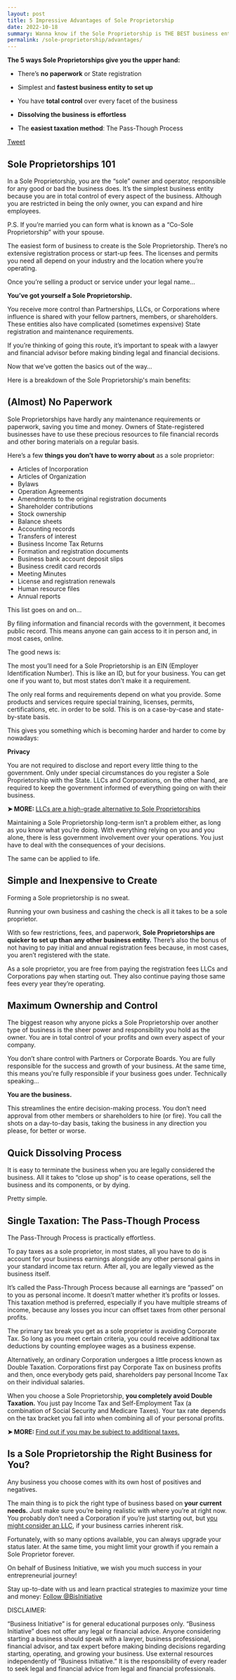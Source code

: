 ```yaml
---
layout: post
title: 5 Impressive Advantages of Sole Proprietorship
date: 2022-10-18
summary: Wanna know if the Sole Proprietorship is THE BEST business entity for achieving your professional goals? READ THIS!
permalink: /sole-proprietorship/advantages/
---
```


**The 5 ways Sole Proprietorships give you the upper hand:**

* There’s **no paperwork** or State registration
 
* Simplest and **fastest business entity to set up**
 
* You have **total control** over every facet of the business
 
* **Dissolving the business is effortless**

* The **easiest taxation method**: The Pass-Though Process

<a href="https://twitter.com/share?ref_src=twsrc%5Etfw" class="twitter-share-button" data-size="large" data-text="Learn about the 5 Benefits of a Sole Proprietorship" data-via="Bisinitiative" data-show-count="false">Tweet</a><script async src="https://platform.twitter.com/widgets.js" charset="utf-8"></script>

## Sole Proprietorships 101

In a Sole Proprietorship, you are the “sole” owner and operator, responsible for any good or bad the business does. It’s the simplest business entity because you are in total control of every aspect of the business. Although you are restricted in being the only owner, you can expand and hire employees. 

P.S. If you’re married you can form what is known as a “Co-Sole Proprietorship” with your spouse.

The easiest form of business to create is the Sole Proprietorship. There’s no extensive registration process or start-up fees. The licenses and permits you need all depend on your industry and the location where you’re operating. 

Once you’re selling a product or service under your legal name…

**You’ve got yourself a Sole Proprietorship.**

You receive more control than Partnerships, LLCs, or Corporations where influence is shared with your fellow partners, members, or shareholders. These entities also have complicated (sometimes expensive) State registration and maintenance requirements.

If you’re thinking of going this route, it’s important to speak with a lawyer and financial advisor before making binding legal and financial decisions. 

Now that we’ve gotten the basics out of the way… 

Here is a breakdown of the Sole Proprietorship's main benefits:

## (Almost) No Paperwork

Sole Proprietorships have hardly any maintenance requirements or paperwork, saving you time and money. Owners of State-registered businesses have to use these precious resources to file financial records and other boring materials on a regular basis. 
 
Here’s a few **things you don’t have to worry about** as a sole proprietor:
 
* Articles of Incorporation
* Articles of Organization
* Bylaws
* Operation Agreements
* Amendments to the original registration documents
* Shareholder contributions
* Stock ownership 
* Balance sheets
* Accounting records
* Transfers of interest
* Business Income Tax Returns
* Formation and registration documents
* Business bank account deposit slips
* Business credit card records
* Meeting Minutes
* License and registration renewals
* Human resource files
* Annual reports
 
This list goes on and on…

By filing information and financial records with the government, it becomes public record. This means anyone can gain access to it in person and, in most cases, online.

The good news is:

The most you’ll need for a Sole Proprietorship is an EIN (Employer Identification Number). This is like an ID, but for your business. You can get one if you want to, but most states don't make it a requirement.

The only real forms and requirements depend on what you provide. Some products and services require special training, licenses, permits, certifications, etc. in order to be sold. This is on a case-by-case and state-by-state basis. 

This gives you something which is becoming harder and harder to come by nowadays: 

**Privacy**

You are not required to disclose and report every little thing to the government. Only under special circumstances do you register a Sole Proprietorship with the State. LLCs and Corporations, on the other hand, are required to keep the government informed of everything going on with their business.

<p><b>➤ MORE: </b> <a href="https://www.businessinitiative.org/what-does-llc-mean/"> LLCs are a high-grade alternative to Sole Proprietorships</a></p>

Maintaining a Sole Proprietorship long-term isn’t a problem either, as long as you know what you’re doing. With everything relying on you and you alone, there is less government involvement over your operations. You just have to deal with the consequences of your decisions. 

The same can be applied to life.

## Simple and Inexpensive to Create

Forming a Sole proprietorship is no sweat. 

Running your own business and cashing the check is all it takes to be a sole proprietor.

With so few restrictions, fees, and paperwork, **Sole Proprietorships are quicker to set up than any other business entity.** There’s also the bonus of not having to pay initial and annual registration fees because, in most cases, you aren’t registered with the state.

As a sole proprietor, you are free from paying the registration fees LLCs and Corporations pay when starting out. They also continue paying those same fees every year they’re operating.

## Maximum Ownership and Control

The biggest reason why anyone picks a Sole Proprietorship over another type of business is the sheer power and responsibility you hold as the owner. You are in total control of your profits and own every aspect of your company. 


You don’t share control with Partners or Corporate Boards. You are fully responsible for the success and growth of your business. At the same time, this means you're fully responsible if your business goes under. Technically speaking… 

**You are the business.** 

This streamlines the entire decision-making process. You don’t need approval from other members or shareholders to hire (or fire). You call the shots on a day-to-day basis, taking the business in any direction you please, for better or worse.

## Quick Dissolving Process

It is easy to terminate the business when you are legally considered the business. All it takes to “close up shop” is to cease operations, sell the business and its components, or by dying. 

Pretty simple. 

## Single Taxation: The Pass-Though Process

The Pass-Through Process is practically effortless.

To pay taxes as a sole proprietor, in most states, all you have to do is account for your business earnings alongside any other personal gains in your standard income tax return. After all, you are legally viewed as the business itself. 

It’s called the Pass-Through Process because all earnings are “passed” on to you as personal income. It doesn’t matter whether it’s profits or losses. This taxation method is preferred, especially if you have multiple streams of income, because any losses you incur can offset taxes from other personal profits.

The primary tax break you get as a sole proprietor is avoiding Corporate Tax. So long as you meet certain criteria, you could receive additional tax deductions by counting employee wages as a business expense. 

Alternatively, an ordinary Corporation undergoes a little process known as Double Taxation. Corporations first pay Corporate Tax on business profits and then, once everybody gets paid, shareholders pay personal Income Tax on their individual salaries. 

When you choose a Sole Proprietorship, **you completely avoid Double Taxation.** You just pay Income Tax and Self-Employment Tax (a combination of Social Security and Medicare Taxes). Your tax rate depends on the tax bracket you fall into when combining all of your personal profits. 

<p><b>➤ MORE: </b> <a href="https://www.irs.gov/businesses/small-businesses-self-employed/business-taxes"> Find out if you may be subject to additional taxes.</a></p>

## Is a Sole Proprietorship the Right Business for You?

Any business you choose comes with its own host of positives and negatives. 

The main thing is to pick the right type of business based on **your current needs.** Just make sure you’re being realistic with where you’re at right now. You probably don’t need a Corporation if you’re just starting out, but [you might consider an LLC](https://www.businessinitiative.org/sole-proprietorship-vs-llc/), if your business carries inherent risk.

Fortunately, with so many options available, you can always upgrade your status later. At the same time, you might limit your growth if you remain a Sole Proprietor forever.

On behalf of Business Initiative, we wish you much success in your entrepreneurial journey!

Stay up-to-date with us and learn practical strategies to maximize your time and money:
<a href="https://twitter.com/BisInitiative?ref_src=twsrc%5Etfw" class="twitter-follow-button" data-size="large" data-show-count="false">Follow @BisInitiative</a><script async src="https://platform.twitter.com/widgets.js" charset="utf-8"></script>

<script async data-uid="0625212ce2" src="https://adept-hustler-4565.ck.page/0625212ce2/index.js"></script>

DISCLAIMER:

“Business Initiative” is for general educational purposes only. “Business Initiative” does not offer any legal or financial advice. Anyone considering starting a business should speak with a lawyer, business professional, financial advisor, and tax expert before making binding decisions regarding starting, operating, and growing your business. Use external resources independently of “Business Initiative.” It is the responsibility of every reader to seek legal and financial advice from legal and financial professionals.
